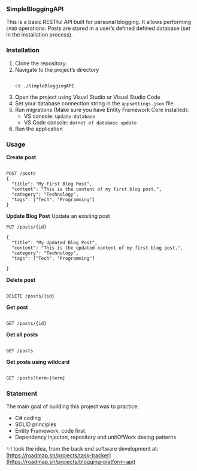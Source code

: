 ### SimpleBloggingAPI

This is a basic RESTful API built for personal blogging. It allows performing `CRUD` operations. Posts are stored in a user’s defined defined database (set in the installation process).

### Installation

1. Clone the repository: 
2. Navigate to the project’s directory
   ```
   
   cd ./SimpleBloggingAPI
   
   ``` 
4. Open the project using Visual Studio or Visual Studio Code
5. Set your database connection string in the `appsettings.json` file
6. Run migrations (Make sure you have Entity Framework Core installed):
    - VS console: `Update-database`
    - VS Code console: `dotnet ef database update`
7. Run the application

### Usage

**Create post**
```

POST /posts
{
  "title": "My First Blog Post",
  "content": "This is the content of my first blog post.",
  "category": "Technology",
  "tags": ["Tech", "Programming"]
}
```

**Update Blog Post**
Update an existing  post
```
PUT /posts/{id}

{
  "title": "My Updated Blog Post",
  "content": "This is the updated content of my first blog post.",
  "category": "Technology",
  "tags": ["Tech", "Programming"]

}
```

**Delete post**
```

DELETE /posts/{id}
```

**Get post**
```

GET /posts/{id}
```

**Get all posts**
```

GET /posts
```

**Get posts using wildcard**
```sql

GET /posts?term={term}
```
### Statement

The main goal of building this project was to practice:
- C# coding
- SOLID principles
- Entity Framework, code first.
- Dependency injecton, repository and unitOfWork desing patterns

✨I took the idea, from the back end software development at: [https://roadmap.sh/projects/task-tracker](https://roadmap.sh/projects/blogging-platform-api)
